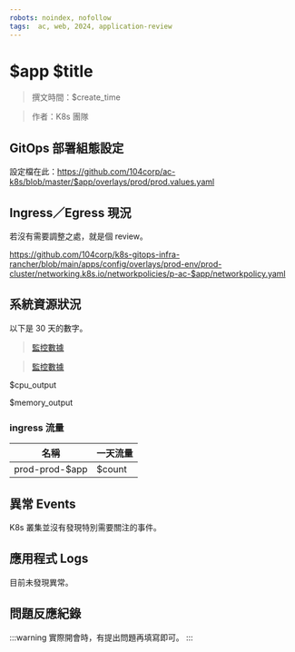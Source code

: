 ```yaml
---
robots: noindex, nofollow
tags:  ac, web, 2024, application-review
---
```


# $app $title

> 撰文時間：$create_time

> 作者：K8s 團隊

## GitOps 部署組態設定

設定檔在此：https://github.com/104corp/ac-k8s/blob/master/$app/overlays/prod/prod.values.yaml

## Ingress／Egress 現況

若沒有需要調整之處，就是個 review。

https://github.com/104corp/k8s-gitops-infra-rancher/blob/main/apps/config/overlays/prod-env/prod-cluster/networking.k8s.io/networkpolicies/p-ac-$app/networkpolicy.yaml

## 系統資源狀況
以下是 30 天的數字。
> [監控數據](https://grafana.apps.k8s.104dc.com/k8s/clusters/c-m-vpjqbm2z/api/v1/namespaces/cattle-monitoring-system/services/http:rancher-monitoring-grafana:80/proxy/d/a164a7f0339f99e89cea5cb47e9be617/kubernetes-compute-resources-workload?orgId=1&from=now-7d&to=now&var-datasource=Prometheus&var-cluster=&var-namespace=p-ac-$app&var-type=deployment&var-workload=prod-prod-$app-web)

> [監控數據](http://grafana.sys.104dc.com/d/ae79ll1qrwwlca/k8s-app-monthly-report?orgId=1&var-datasource=deOn58QVk&var-cluster=&var-namespace=$ns&var-type=deployment&var-ingress_vhost=$domain&from=now-7d&to=now)

$cpu_output

$memory_output


### ingress 流量


| 名稱 | 一天流量 |
| --- | --- |
| prod-prod-$app    |  $count   |

## 異常 Events

K8s 叢集並沒有發現特別需要關注的事件。

## 應用程式 Logs

目前未發現異常。

## 問題反應紀錄

:::warning
實際開會時，有提出問題再填寫即可。
:::
